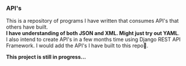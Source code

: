  ### API's 
This is a repository of programs I have written that consumes API's that others have built.   
**I have understanding of both JSON and XML. Might just try out YAML**.  
I also intend to create API's in a few months time using Django REST API Framework. I would add the API's I have built to this repo🤞. 

**This project is still in progress...**

